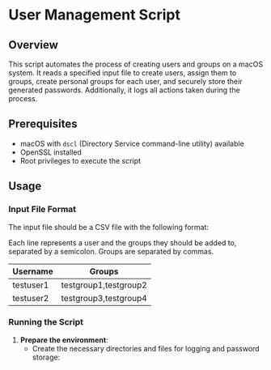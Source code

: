 # User Management Script

## Overview

This script automates the process of creating users and groups on a macOS system. It reads a specified input file to create users, assign them to groups, create personal groups for each user, and securely store their generated passwords. Additionally, it logs all actions taken during the process.

## Prerequisites

- macOS with `dscl` (Directory Service command-line utility) available
- OpenSSL installed
- Root privileges to execute the script

## Usage

### Input File Format

The input file should be a CSV file with the following format:

Each line represents a user and the groups they should be added to, separated by a semicolon. Groups are separated by commas.

| Username | Groups |
|----------|--------|
| testuser1 | testgroup1,testgroup2 |
| testuser2 | testgroup3,testgroup4 |

### Running the Script

1. **Prepare the environment**:
    - Create the necessary directories and files for logging and password storage:
      

